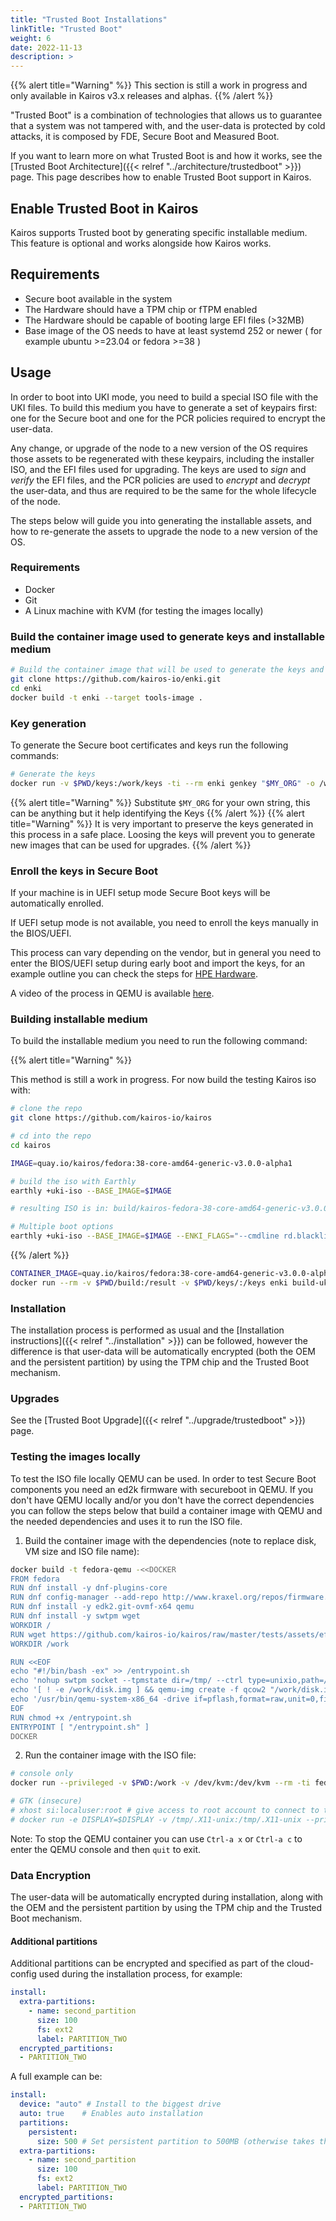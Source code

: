 ```yaml
---
title: "Trusted Boot Installations"
linkTitle: "Trusted Boot"
weight: 6
date: 2022-11-13
description: >
---
```


{{% alert title="Warning" %}}
This section is still a work in progress and only available in Kairos v3.x releases and alphas.
{{% /alert %}}

"Trusted Boot" is a combination of technologies that allows us to guarantee that a system was not tampered with, and the user-data is protected by cold attacks, it is composed by FDE, Secure Boot and Measured Boot.

If you want to learn more on what Trusted Boot is and how it works, see the [Trusted Boot Architecture]({{< relref "../architecture/trustedboot" >}}) page. This page describes how to enable Trusted Boot support in Kairos.

## Enable Trusted Boot in Kairos

Kairos supports Trusted boot by generating specific installable medium. This feature is optional and works alongside how Kairos works.

## Requirements

- Secure boot available in the system
- The Hardware should have a TPM chip or fTPM enabled
- The Hardware should be capable of booting large EFI files (>32MB)
- Base image of the OS needs to have at least systemd 252 or newer ( for example ubuntu >=23.04 or fedora >=38 )

## Usage

In order to boot into UKI mode, you need to build a special ISO file with the UKI files. To build this medium you have to generate a set of keypairs first: one for the Secure boot and one for the PCR policies required to encrypt the user-data.

Any change, or upgrade of the node to a new version of the OS requires those assets to be regenerated with these keypairs, including the installer ISO, and the EFI files used for upgrading. The keys are used to *sign* and *verify* the EFI files, and the PCR policies are used to *encrypt* and *decrypt* the user-data, and thus are required to be the same for the whole lifecycle of the node.

The steps below will guide you into generating the installable assets, and how to re-generate the assets to upgrade the node to a new version of the OS.

### Requirements

- Docker
- Git
- A Linux machine with KVM (for testing the images locally)

### Build the container image used to generate keys and installable medium

```bash
# Build the container image that will be used to generate the keys and installable medium
git clone https://github.com/kairos-io/enki.git
cd enki
docker build -t enki --target tools-image .
```

### Key generation

To generate the Secure boot certificates and keys run the following commands:

```bash
# Generate the keys
docker run -v $PWD/keys:/work/keys -ti --rm enki genkey "$MY_ORG" -o /work/keys
```
{{% alert title="Warning" %}}
Substitute `$MY_ORG` for your own string, this can be anything but it help identifying the Keys
{{% /alert %}}
{{% alert title="Warning" %}}
It is very important to preserve the keys generated in this process in a safe place. Loosing the keys will prevent you to generate new images that can be used for upgrades.
{{% /alert %}}

### Enroll the keys in Secure Boot

If your machine is in UEFI setup mode Secure Boot keys will be automatically enrolled. 

If UEFI setup mode is not available, you need to enroll the keys manually in the BIOS/UEFI.

This process can vary depending on the vendor, but in general you need to enter the BIOS/UEFI setup during early boot and import the keys, for an example outline you can check the steps for [HPE Hardware](https://techlibrary.hpe.com/docs/iss/proliant-gen10-uefi/GUID-E4427875-D123-4BBF-9056-342168478A02.html).

A video of the process in QEMU is available [here](https://github.com/kairos-io/kairos/assets/2420543/e45f6a08-ec74-4cfd-bdf0-aeb7b23ac9bc).

### Building installable medium

To build the installable medium you need to run the following command:

{{% alert title="Warning" %}}

This method is still a work in progress.
For now build the testing Kairos iso with:

```bash
# clone the repo
git clone https://github.com/kairos-io/kairos

# cd into the repo
cd kairos

IMAGE=quay.io/kairos/fedora:38-core-amd64-generic-v3.0.0-alpha1

# build the iso with Earthly
earthly +uki-iso --BASE_IMAGE=$IMAGE

# resulting ISO is in: build/kairos-fedora-38-core-amd64-generic-v3.0.0-alpha1.uki.iso

# Multiple boot options
earthly +uki-iso --BASE_IMAGE=$IMAGE --ENKI_FLAGS="--cmdline rd.blacklist=i915"
```

{{% /alert %}}

```bash
CONTAINER_IMAGE=quay.io/kairos/fedora:38-core-amd64-generic-v3.0.0-alpha1
docker run --rm -v $PWD/build:/result -v $PWD/keys/:/keys enki build-uki $CONTAINER_IMAGE -o /result/trustedboot.iso -k /keys
```

### Installation

The installation process is performed as usual and the [Installation instructions]({{< relref "../installation" >}}) can be followed, however the difference is that user-data will be automatically encrypted (both the OEM and the persistent partition) by using the TPM chip and the Trusted Boot mechanism.

### Upgrades

See the [Trusted Boot Upgrade]({{< relref "../upgrade/trustedboot" >}}) page.

### Testing the images locally

To test the ISO file locally QEMU can be used. In order to test Secure Boot components you need an ed2k firmware with secureboot in QEMU. If you don't have QEMU locally and/or you don't have the correct dependencies you can follow the steps below that build a container image with QEMU and the needed dependencies and uses it to run the ISO file.

1. Build the container image with the dependencies (note to replace disk, VM size and ISO file name):

```bash
docker build -t fedora-qemu -<<DOCKER
FROM fedora
RUN dnf install -y dnf-plugins-core
RUN dnf config-manager --add-repo http://www.kraxel.org/repos/firmware.repo
RUN dnf install -y edk2.git-ovmf-x64 qemu
RUN dnf install -y swtpm wget
WORKDIR /
RUN wget https://github.com/kairos-io/kairos/raw/master/tests/assets/efivars.fd
WORKDIR /work

RUN <<EOF
echo "#!/bin/bash -ex" >> /entrypoint.sh
echo 'nohup swtpm socket --tpmstate dir=/tmp/ --ctrl type=unixio,path=/tmp/swtpm-sock --log level=20 --tpm2 &>/dev/null & ' >> /entrypoint.sh
echo '[ ! -e /work/disk.img ] && qemu-img create -f qcow2 "/work/disk.img" 8G' >> /entrypoint.sh
echo '/usr/bin/qemu-system-x86_64 -drive if=pflash,format=raw,unit=0,file="/usr/share/edk2/ovmf/OVMF_CODE.secboot.fd",readonly=on -drive if=pflash,unit=1,format=raw,file="/efivars.fd" -accel kvm -cpu host -m 8096 -drive file=/work/disk.img,if=none,index=0,media=disk,format=qcow2,id=disk1 -device virtio-blk-pci,drive=disk1,bootindex=0 -boot order=dc -vga virtio -cpu host -smp cores=4,threads=1 -machine q35,smm=on -chardev socket,id=chrtpm,path=/tmp/swtpm-sock -tpmdev emulator,id=tpm0,chardev=chrtpm -device tpm-tis,tpmdev=tpm0 \$@' >> /entrypoint.sh
EOF
RUN chmod +x /entrypoint.sh
ENTRYPOINT [ "/entrypoint.sh" ]
DOCKER
```

2. Run the container image with the ISO file:

```bash
# console only
docker run --privileged -v $PWD:/work -v /dev/kvm:/dev/kvm --rm -ti fedora-qemu -cdrom /work/kairos-fedora-38-core-amd64-generic-v3.0.0-alpha1.uki.iso -nographic

# GTK (insecure)
# xhost si:localuser:root # give access to root account to connect to the X server socket
# docker run -e DISPLAY=$DISPLAY -v /tmp/.X11-unix:/tmp/.X11-unix --privileged -v $PWD:/work -v /dev/kvm:/dev/kvm --rm -ti fedora-qemu -cdrom /work/kairos-fedora-38-core-amd64-generic-v3.0.0-alpha1.uki.iso
```

Note: To stop the QEMU container you can use `Ctrl-a x` or `Ctrl-a c` to enter the QEMU console and then `quit` to exit.

### Data Encryption

The user-data will be automatically encrypted during installation, along with the OEM and the persistent partition by using the TPM chip and the Trusted Boot mechanism.

#### Additional partitions

Additional partitions can be encrypted and specified as part of the cloud-config used during the installation process, for example:

```yaml
install:
  extra-partitions:
    - name: second_partition
      size: 100
      fs: ext2
      label: PARTITION_TWO
  encrypted_partitions:
  - PARTITION_TWO
```

A full example can be:
```yaml
install:
  device: "auto" # Install to the biggest drive
  auto: true    # Enables auto installation
  partitions:
    persistent:
      size: 500 # Set persistent partition to 500MB (otherwise takes the whole disk)
  extra-partitions:
    - name: second_partition
      size: 100
      fs: ext2
      label: PARTITION_TWO
  encrypted_partitions:
  - PARTITION_TWO
```
